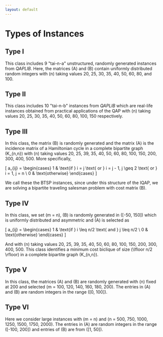 ```yaml
---
layout: default
---
```


<script type="text/javascript" async
  src="https://cdnjs.cloudflare.com/ajax/libs/mathjax/2.7.5/latest.js?config=TeX-MML-AM_CHTML">
</script>

# Types of Instances

## Type I
This class includes 9 "tai-n-a" unstructured, randomly generated instances from _QAPLIB_. Here, the matrices \(A\) and \(B\) contain uniformly distributed random integers with \(n\) taking values 20, 25, 30, 35, 40, 50, 60, 80, and 100.

## Type II
This class includes 10 "tai-n-b" instances from _QAPLIB_ which are real-life instances obtained from practical applications of the QAP with \(n\) taking values 20, 25, 30, 35, 40, 50, 60, 80, 100, 150 respectively.

## Type III
In this class, the matrix \(B\) is randomly generated and the matrix \(A\) is the incidence matrix of a Hamiltonian cycle in a complete bipartite graph \(K_{n,n}\) with \(n\) taking values 20, 25, 39, 35, 40, 50, 60, 80, 100, 150, 200, 300, 400, 500. More specifically,

\[ a_{ij} =
\begin{cases}
1 & \text{if } i = j \text{ or } i = j - 1, j \geq 2 \text{ or } i = 1, j = n \\
0 & \text{otherwise}
\end{cases}
\]

We call these the BTSP instances, since under this structure of the IQAP, we are solving a bipartite traveling salesman problem with cost matrix \(B\).

## Type IV
In this class, we set \(m = n\), \(B\) is randomly generated in \([-50, 150]\) which is uniformly distributed and asymmetric and \(A\) is selected as

\[ a_{ij} =
\begin{cases}
1 & \text{if } i \leq n/2 \text{ and } j \leq n/2 \\
0 & \text{otherwise}
\end{cases}
\]

And with \(n\) taking values 20, 25, 39, 35, 40, 50, 60, 80, 100, 150, 200, 300, 400, 500. This class identifies a minimum cost biclique of size \(\lfloor n/2 \rfloor\) in a complete bipartite graph \(K_{n,n}\).

## Type V
In this class, the matrices \(A\) and \(B\) are randomly generated with \(n\) fixed at 200 and selected \(m = 100, 120, 140, 160, 180, 200\). The entries in \(A\) and \(B\) are random integers in the range \([0, 100]\).

## Type VI
Here we consider large instances with \(m = n\) and \(n = 500, 750, 1000, 1250, 1500, 1750, 2000\). The entries in \(A\) are random integers in the range \([-100, 200]\) and entries of \(B\) are from \([1, 50]\).
